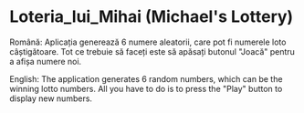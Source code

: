 # Loteria_lui_Mihai (Michael's Lottery)
Română:
Aplicația generează 6 numere aleatorii, care pot fi numerele loto câștigătoare. Tot ce trebuie să faceți este să apăsați butonul "Joacă" pentru a afișa numere noi.

English:
The application generates 6 random numbers, which can be the winning lotto numbers. All you have to do is to press the "Play" button to display new numbers.
